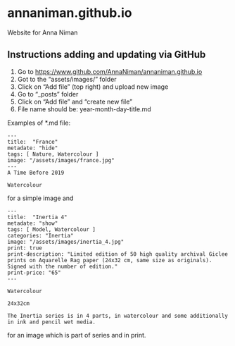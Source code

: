 # annaniman.github.io

Website for Anna Niman


## Instructions adding and updating via GitHub

1. Go to https://www.github.com/AnnaNiman/annaniman.github.io
2. Got to the “assets/images/” folder
3. Click on “Add file” (top right) and upload new image
4. Go to “_posts” folder
5. Click on “Add file” and “create new file”
6. File name should be: year-month-day-title.md

Examples of *.md file:

```
---
title:  "France"
metadate: "hide"
tags: [ Nature, Watercolour ]
image: "/assets/images/france.jpg"
---
A Time Before 2019

Watercolour
```
for a simple image and
```
---
title:  "Inertia 4"
metadate: "show"
tags: [ Model, Watercolour ]
categories: "Inertia"
image: "/assets/images/inertia_4.jpg"
print: true
print-description: "Limited edition of 50 high quality archival Giclee prints on Aquarelle Rag paper (24x32 cm, same size as originals). Signed with the number of edition."
print-price: "65"
---

Watercolour

24x32cm

The Inertia series is in 4 parts, in watercolour and some additionally in ink and pencil wet media.

```
for an image which is part of series and in print.
